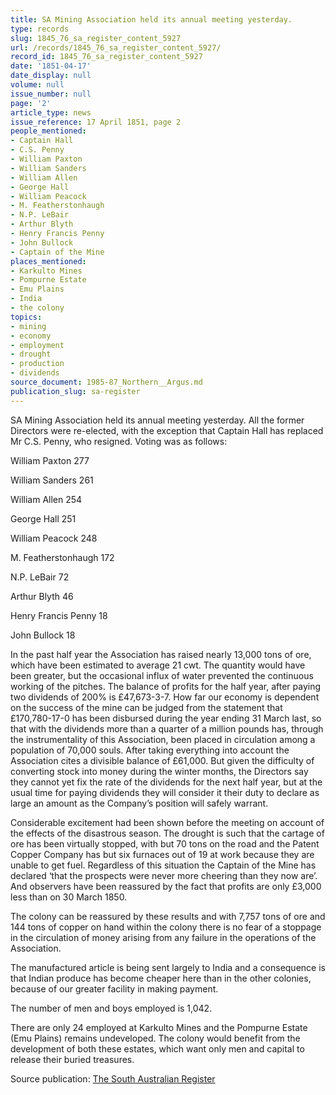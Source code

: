 ```yaml
---
title: SA Mining Association held its annual meeting yesterday.
type: records
slug: 1845_76_sa_register_content_5927
url: /records/1845_76_sa_register_content_5927/
record_id: 1845_76_sa_register_content_5927
date: '1851-04-17'
date_display: null
volume: null
issue_number: null
page: '2'
article_type: news
issue_reference: 17 April 1851, page 2
people_mentioned:
- Captain Hall
- C.S. Penny
- William Paxton
- William Sanders
- William Allen
- George Hall
- William Peacock
- M. Featherstonhaugh
- N.P. LeBair
- Arthur Blyth
- Henry Francis Penny
- John Bullock
- Captain of the Mine
places_mentioned:
- Karkulto Mines
- Pompurne Estate
- Emu Plains
- India
- the colony
topics:
- mining
- economy
- employment
- drought
- production
- dividends
source_document: 1985-87_Northern__Argus.md
publication_slug: sa-register
---
```


SA Mining Association held its annual meeting yesterday.  All the former Directors were re-elected, with the exception that Captain Hall has replaced Mr C.S. Penny, who resigned.  Voting was as follows:

William Paxton	277

William Sanders	261

William Allen	254

George Hall	251

William Peacock	248

M. Featherstonhaugh	172

N.P. LeBair	72

Arthur Blyth	46

Henry Francis Penny	18

John Bullock	18

In the past half year the Association has raised nearly 13,000 tons of ore, which have been estimated to average 21 cwt.  The quantity would have been greater, but the occasional influx of water prevented the continuous working of the pitches.   The balance of profits for the half year, after paying two dividends of 200% is £47,673-3-7.  How far our economy is dependent on the success of the mine can be judged from the statement that £170,780-17-0 has been disbursed during the year ending 31 March last, so that with the dividends more than a quarter of a million pounds has, through the instrumentality of this Association, been placed in circulation among a population of 70,000 souls.  After taking everything into account the Association cites a divisible balance of £61,000.  But given the difficulty of converting stock into money during the winter months, the Directors say they cannot yet fix the rate of the dividends for the next half year, but at the usual time for paying dividends they will consider it their duty to declare as large an amount as the Company’s position will safely warrant.

Considerable excitement had been shown before the meeting on account of the effects of the disastrous season.  The drought is such that the cartage of ore has been virtually stopped, with but 70 tons on the road and the Patent Copper Company has but six furnaces out of 19 at work because they are unable to get fuel.  Regardless of this situation the Captain of the Mine has declared ‘that the prospects were never more cheering than they now are’.    And observers have been reassured by the fact that profits are only £3,000 less than on 30 March 1850.

The colony can be reassured by these results and with 7,757 tons of ore and 144 tons of copper on hand within the colony there is no fear of a stoppage in the circulation of money arising from any failure in the operations of the Association.

The manufactured article is being sent largely to India and a consequence is that Indian produce has become cheaper here than in the other colonies, because of our greater facility in making payment.

The number of men and boys employed is 1,042.

There are only 24 employed at Karkulto Mines and the Pompurne Estate (Emu Plains) remains undeveloped.  The colony would benefit from the development of both these estates, which want only men and capital to release their buried treasures.

Source publication: [The South Australian Register](/publications/sa-register/)
